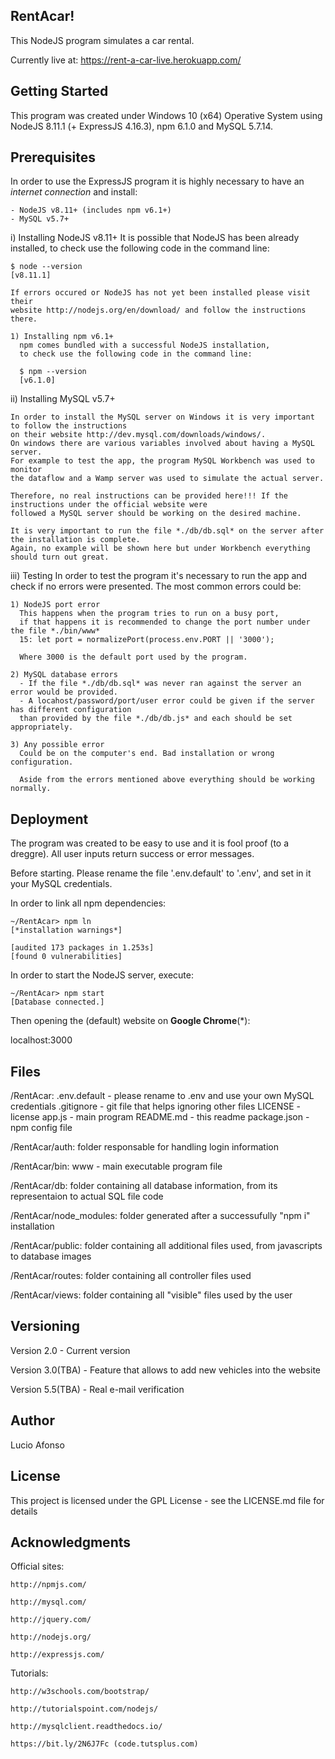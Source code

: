 RentAcar!
------------------------------------
This NodeJS program simulates a car rental.

Currently live at: https://rent-a-car-live.herokuapp.com/

Getting Started
------------------
This program was created under Windows 10 (x64) Operative System using NodeJS 8.11.1 (+ ExpressJS 4.16.3),
  npm 6.1.0 and MySQL 5.7.14.

Prerequisites
---------------
In order to use the ExpressJS program it is highly necessary to have an *internet connection* and install:

	- NodeJS v8.11+ (includes npm v6.1+)
	- MySQL v5.7+

  i) Installing NodeJS v8.11+
    It is possible that NodeJS has been already installed, to check use the following code in the command line:

    $ node --version
    [v8.11.1]

    If errors occured or NodeJS has not yet been installed please visit their
    website http://nodejs.org/en/download/ and follow the instructions there.

    1) Installing npm v6.1+
      npm comes bundled with a successful NodeJS installation,
      to check use the following code in the command line:

      $ npm --version
      [v6.1.0]


  ii) Installing MySQL v5.7+

    In order to install the MySQL server on Windows it is very important to follow the instructions
    on their website http://dev.mysql.com/downloads/windows/.
    On windows there are various variables involved about having a MySQL server.
    For example to test the app, the program MySQL Workbench was used to monitor
    the dataflow and a Wamp server was used to simulate the actual server.

    Therefore, no real instructions can be provided here!!! If the instructions under the official website were
    followed a MySQL server should be working on the desired machine.

    It is very important to run the file *./db/db.sql* on the server after the installation is complete.
    Again, no example will be shown here but under Workbench everything should turn out great.


  iii) Testing
    In order to test the program it's necessary to run the app and check if no errors were presented.
    The most common errors could be:

    1) NodeJS port error
      This happens when the program tries to run on a busy port,
      if that happens it is recommended to change the port number under the file *./bin/www*
      15: let port = normalizePort(process.env.PORT || '3000');

      Where 3000 is the default port used by the program.

    2) MySQL database errors
      - If the file *./db/db.sql* was never ran against the server an error would be provided.
      - A locahost/password/port/user error could be given if the server has different configuration
      than provided by the file *./db/db.js* and each should be set appropriately.

    3) Any possible error
      Could be on the computer's end. Bad installation or wrong configuration.

      Aside from the errors mentioned above everything should be working normally.

Deployment
--------------
The program was created to be easy to use and it is fool proof (to a dreggre).
All user inputs return success or error messages.

Before starting. Please rename the file '.env.default' to '.env', and set in it your MySQL credentials.

In order to link all npm dependencies:

    ~/RentAcar> npm ln
    [*installation warnings*]

    [audited 173 packages in 1.253s]
    [found 0 vulnerabilities]

 In order to start the NodeJS server, execute:

    ~/RentAcar> npm start
    [Database connected.]

Then opening the (default) website on **Google Chrome**(*):

  localhost:3000

Files
------
/RentAcar:
  .env.default - please rename to .env and use your own MySQL credentials
  .gitignore - git file that helps ignoring other files
	LICENSE - license
	app.js - main program
	README.md - this readme
	package.json - npm config file

/RentAcar/auth:
	folder responsable for handling login information

/RentAcar/bin:
	www - main executable program file

/RentAcar/db:
	folder containing all database information, from its representaion to actual SQL file code

/RentAcar/node_modules:
	folder generated after a successufully "npm i" installation

/RentAcar/public:
	folder containing all additional files used, from javascripts to database images

/RentAcar/routes:
	folder containing all controller files used

/RentAcar/views:
	folder containing all "visible" files used by the user

Versioning
------------
Version 2.0 - Current version

Version 3.0(TBA) - Feature that allows to add new vehicles into the website

Version 5.5(TBA) - Real e-mail verification

Author
---------
Lucio Afonso

License
---------
This project is licensed under the GPL License - see the LICENSE.md file for details

Acknowledgments
----------------------
Official sites:

	http://npmjs.com/

	http://mysql.com/

	http://jquery.com/

	http://nodejs.org/

	http://expressjs.com/


Tutorials:

	http://w3schools.com/bootstrap/

	http://tutorialspoint.com/nodejs/

	http://mysqlclient.readthedocs.io/

	https://bit.ly/2N6J7Fc (code.tutsplus.com)
